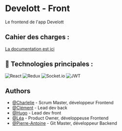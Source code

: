 # Develott - Front

Le frontend de l'app Develott

## Cahier des charges :

[La documentation est ici](https://docs.google.com/document/d/1XFvCRkqbfTxQVnIff4uY2cCifxoZZ7hCdpbPt3BKqpM/edit#)

## 🤖 Technologies principales :

![React](https://img.shields.io/badge/React-61DAFB?style=flat-square&logo=react&logoColor=white) ![Redux](https://img.shields.io/badge/Redux-764ABC?style=flat-square&logo=redux&logoColor=white) ![Socket.io](https://img.shields.io/badge/Socket.io-010101?style=flat-square&logo=socketdotio&logoColor=white) ![JWT](https://img.shields.io/badge/JWT-00f6e6?style=flat-square&logo=jsonwebtokens&logoColor=white)

## Authors

- [@Charlelie](https://github.com/Charlelielataste) - Scrum Master, développeur Frontend
- [@Clément](https://github.com/daddykoala) - Lead dev back
- [@Hugo](https://github.com/Hugo-Latreille) - Lead dev front
- [@Léa](https://github.com/Lea-Bramoulle) - Product Owner, développeuse Frontend
- [@Pierre-Antoine](https://github.com/Pierreantoine-p) - Git Master, développeur Backend
